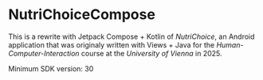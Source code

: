 # NutriChoiceCompose

This is a rewrite with Jetpack Compose + Kotlin of *NutriChoice*, an Android application that was originaly written with Views + Java for the *Human-Computer-Interaction* course at the *University of Vienna* in 2025.

Minimum SDK version: 30